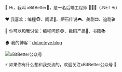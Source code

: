 👋 Hi，我叫 xBitBetter🤣，是一名后端工程师 👨🏻‍💻（.NET ☕️）

❤️ 我喜欢：编程🐵、阅读📖、炉石传说🎮、美剧📺、追剧🎬

💬 你可以和我讨论：编程问题🐵、数码产品📱、书籍📚

🏠 我的博客：[dotneteye.blog](https://dotneteye.github.io/)

![xBitBetter公众号](https://dotneteye.github.io/xbitbetter.png "xBitBetter公众号")

⚡ 如果你有什么想和我交流的，欢迎关注xBitBetter公众号 💬

